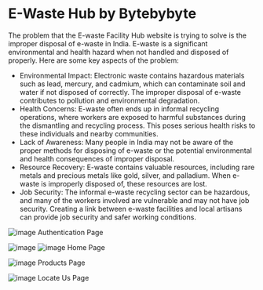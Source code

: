 # E-Waste Hub by Bytebybyte
The problem that the E-waste Facility Hub website is trying to solve is the improper disposal of e-waste in India. E-waste is a significant environmental and health hazard when not handled and disposed of properly. Here are some key aspects of the problem:
- Environmental Impact: Electronic waste contains hazardous materials such as lead, mercury, and cadmium, which can contaminate soil and water if not disposed of correctly. The improper disposal of e-waste contributes to pollution and environmental degradation.
- Health Concerns: E-waste often ends up in informal recycling operations, where workers are exposed to harmful substances during the dismantling and recycling process. This poses serious health risks to these individuals and nearby communities.
- Lack of Awareness: Many people in India may not be aware of the proper methods for disposing of e-waste or the potential environmental and health consequences of improper disposal.
- Resource Recovery: E-waste contains valuable resources, including rare metals and precious metals like gold, silver, and palladium. When e-waste is improperly disposed of, these resources are lost.
- Job Security: The informal e-waste recycling sector can be hazardous, and many of the workers involved are vulnerable and may not have job security. Creating a link between e-waste facilities and local artisans can provide job security and safer working conditions.


![image](https://github.com/techsavyy-prakhar/E-Waste-Hubb/assets/77565480/7f229223-ed05-43de-8de8-7805026afd16)
Authentication Page


![image](https://github.com/techsavyy-prakhar/E-Waste-Hubb/assets/77565480/192574c7-f9dc-44b5-a01e-2b6d39156b9c)
![image](https://github.com/techsavyy-prakhar/E-Waste-Hubb/assets/77565480/479e74d2-b57b-428d-8003-2804b31e7fd8)
Home Page

![image](https://github.com/techsavyy-prakhar/E-Waste-Hubb/assets/77565480/7c54b6fd-46b4-437a-b74f-7d261dc38c44)
Products Page


![image](https://github.com/techsavyy-prakhar/E-Waste-Hubb/assets/77565480/aa1a1257-b9e2-4da4-8b5a-a1a44d20b073)
Locate Us Page




